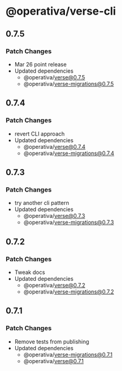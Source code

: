 # @operativa/verse-cli

## 0.7.5

### Patch Changes

- Mar 26 point release
- Updated dependencies
  - @operativa/verse@0.7.5
  - @operativa/verse-migrations@0.7.5

## 0.7.4

### Patch Changes

- revert CLI approach
- Updated dependencies
  - @operativa/verse@0.7.4
  - @operativa/verse-migrations@0.7.4

## 0.7.3

### Patch Changes

- try another cli pattern
- Updated dependencies
  - @operativa/verse@0.7.3
  - @operativa/verse-migrations@0.7.3

## 0.7.2

### Patch Changes

- Tweak docs
- Updated dependencies
  - @operativa/verse@0.7.2
  - @operativa/verse-migrations@0.7.2

## 0.7.1

### Patch Changes

- Remove tests from publishing
- Updated dependencies
  - @operativa/verse-migrations@0.7.1
  - @operativa/verse@0.7.1
